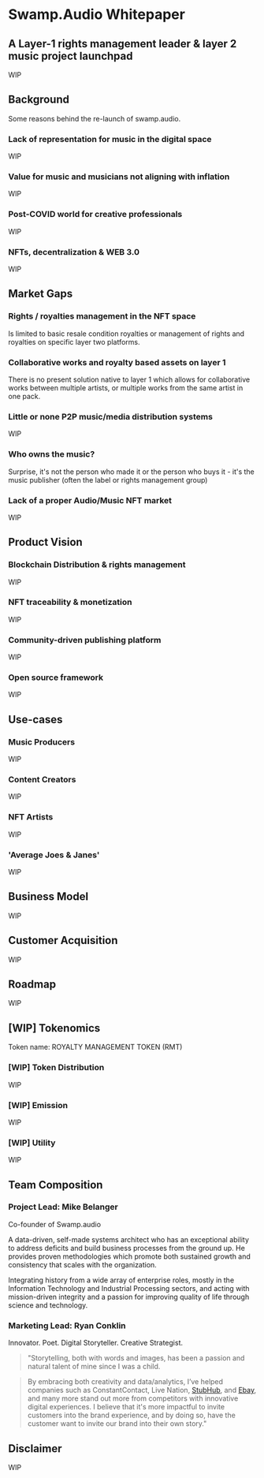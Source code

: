 # Swamp.Audio Whitepaper

## A Layer-1 rights management leader & layer 2 music project launchpad

WIP

## Background
Some reasons behind the re-launch of swamp.audio.

### Lack of representation for music in the digital space

WIP

### Value for music and musicians not aligning with inflation

WIP

### Post-COVID world for creative professionals

WIP

### NFTs, decentralization & WEB 3.0

WIP

## Market Gaps

### Rights / royalties management in the NFT space

Is limited to basic resale condition royalties or management of rights and royalties on specific layer two platforms. 


### Collaborative works and royalty based assets on layer 1

There is no present solution native to layer 1 which allows for collaborative works between multiple artists, or multiple works from the same artist in one pack.


### Little or none P2P music/media distribution systems

WIP

### Who owns the music?
Surprise, it's not the person who made it or the person who buys it - it's the music publisher (often the label or rights management group)


### Lack of a proper Audio/Music NFT market

WIP

## Product Vision

### Blockchain Distribution & rights management

WIP

### NFT traceability & monetization

WIP

### Community-driven publishing platform

WIP

### Open source framework 

WIP

## Use-cases

### Music Producers

WIP

### Content Creators

WIP

### NFT Artists

WIP

### 'Average Joes & Janes' 

WIP


## Business Model

WIP

## Customer Acquisition

WIP

## Roadmap

WIP

## [WIP] Tokenomics

Token name: ROYALTY MANAGEMENT TOKEN (RMT)

### [WIP] Token Distribution

WIP

### [WIP] Emission

WIP

### [WIP] Utility 

WIP

## Team Composition

### Project Lead: Mike Belanger

Co-founder of Swamp.audio

A data-driven, self-made systems architect who has an exceptional ability to address deficits and build business processes from the ground up. He provides proven methodologies which promote both sustained growth and consistency that scales with the organization. 

Integrating history from a wide array of enterprise roles, mostly in the Information Technology and Industrial Processing sectors, and acting with mission-driven integrity and a passion for improving quality of life through science and technology.

### Marketing Lead: Ryan Conklin

Innovator. Poet. Digital Storyteller. Creative Strategist.

> "Storytelling, both with words and images, has been a passion and natural talent of mine since I was a child. 

> By embracing both creativity and data/analytics, I’ve helped companies such as ConstantContact, Live Nation, [StubHub](https://ryan-conklin.squarespace.com/#/stubhub-work/), and [Ebay](https://ryan-conklin.squarespace.com/#/ebay/), and many more stand out more from competitors with innovative digital experiences. I believe that it's more impactful to invite customers into the brand experience, and by doing so, have  the customer want to invite our brand into their own story."


## Disclaimer 

WIP
